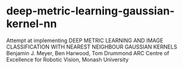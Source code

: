 # deep-metric-learning-gaussian-kernel-nn
Attempt at implementing DEEP METRIC LEARNING AND IMAGE CLASSIFICATION WITH NEAREST NEIGHBOUR GAUSSIAN KERNELS Benjamin J. Meyer, Ben Harwood, Tom Drummond ARC Centre of Excellence for Robotic Vision, Monash University
